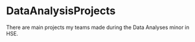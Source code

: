 # DataAnalysisProjects
There are main projects my teams made during the Data Analyses minor in HSE.
